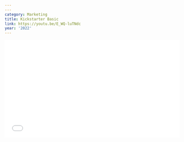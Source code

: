 ```yaml
---
---
category: Marketing
title: Kickstarter Basic
link: https://youtu.be/E_WQ-luTNdc
year: '2022'
---
```

<iframe width="560" height="315" src="{{ page.link }}" frameborder="0" allowfullscreen></iframe>
